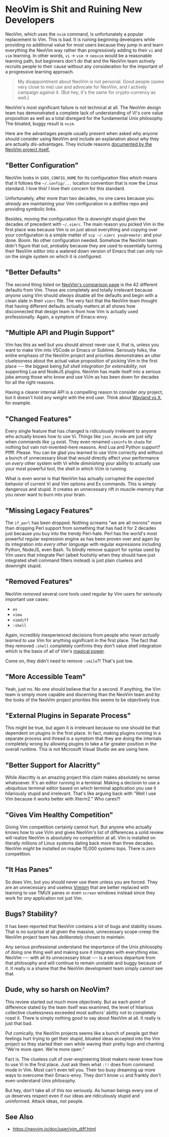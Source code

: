 # NeoVim is Shit and Ruining New Developers

NeoVim, which uses the `nvim` command, is unfortunately a popular
replacement to Vim. This is bad. It is ruining beginning developers
while providing no additional value for most users because they jump in
and learn everything the NeoVim way rather than progressively adding to
their `vi` and `vim` learning. In other words, `vi` -> `vim` -> `neovim`
would be a reasonable learning path, but beginners don't do that and the
NeoVim team actively recruits people to their cause without any
consideration for the important of a progressive learning approach.

> My disappointment about NeoVim is not personal. Good people (some very
> close to me) use and advocate for NeoVim, and I actively campaign
> against it. (But hey, it's the same for crypto-currency as well.)

NeoVim's most significant failure is not technical at all. The NeoVim
design team has demonstrated a complete lack of understanding of Vi's
core value proposition as well as a total disregard for the fundamental
Unix philosophy. The bloated, buggy result is `nvim`. 

Here are the advantages people usually present when asked why anyone
should consider using NeoVim and include an explanation about why they
are actually *dis*-advantages. They include reasons [documented by the
NeoVim project itself.](https://neovim.io/doc/user/vim_diff.html)

## "Better Configuration"

NeoVim looks in `$XDG_CONFIG_HOME` for its configuration files which
means that it follows the `~/.config/...` location convention that is
now the Linux standard. I love this! I love their concern for this
standard.

Unfortunately, after more than two decades, no one cares because you
*already* are maintaining your Vim configuration in a dotfiles repo and
providing symbolic links.

Besides, moving the configuration file is downright stupid given the
decades of precedent with `~/.vimrc`. The main reason you picked Vim in
the first place was because Vim is on just about everything and copying
over your configuration is a simple matter of `scp ~/.vimrc you@remote:`
and your done. Boom. No other configuration needed. Somehow the NeoVim
team didn't figure that out, probably because they are used to
essentially turning their NeoVim editor into a watered down version of
Emacs that can only run on the single system on which it is configured.

## "Better Defaults"

The second thing listed on [NeoVim's comparison
page](https://neovim.io/doc/user/vim_diff.html) is the 42 different
defaults from Vim. These are completely and totally irrelevant because
*anyone* using Vim should *always* disable all the defaults and begin
with a clean slate in their `vimrc` file. The very fact that the NeoVim
team thought that having different defaults actually matters at all
shows how disconnected that design team is from how Vim is actually used
professionally. Again, a symptom of Emacs-envy.

## "Multiple API and Plugin Support"

Vim has this as well but you should almost never use it, that is, unless
you want to make Vim into VSCode or Emacs or Sublime. Seriously folks,
the entire emphasis of the NeoVim project and priorities demonstrates an
utter cluelessness about the actual value proposition of picking Vim in
the first place --- the biggest being *full shell integration for
extensibility*, not supporting Lua and NodeJS plugins. NeoVim has made
itself into a serious joke among those who know and use Vi/m as has been
down for decades for all the right reasons.

Having a clearer internal API is a compelling reason to consider *any*
project, but it doesn't hold any weight with the end user. Think about
[Wayland vs X](https://duck.com/lite?kae=t&q=Wayland%20vs%20X), for example.

## "Changed Features"

Every single feature that has changed is ridiculously irrelevant to
anyone who actually knows how to use Vi. Things like `json_decode` are
just silly when commands like [`jq`](/tools/jq/) exist. They even
renamed `viminfo` to `shada` for nothing but vain not-invented-here
reasons. And Lua and Python support? Pffff. Please. You can be glad you
learned to use Vi/m correctly and without a bunch of unnecessary bloat
that would directly affect your performance on *every* other system with
Vi while *diminishing* your ability to actually use your most powerful
tool, the shell in which Vi/m is running.

What is even worse is that NeoVim has actually corrupted the *expected*
behavior of current Vi and Vim options and Ex commands. This is simply
dangerous and stupid. It creates an unnecessary rift in muscle-memory
that you *never* want to burn into your brain.

## "Missing Legacy Features"

The `if_perl` has been dropped. Nothing screams "we are all morons" more
than dropping Perl support from something that has had it for 2 decades
just because you buy into the trendy Perl-hate. Perl has the world's
most powerful regular expression engine as has been proven over and
again by its integration *into every other language* with regular
expressions including Python, NodeJS, even Bash. To blindly remove
support for syntax used by Vim users that integrate Perl (albeit
foolishly when they should have just integrated shell command filters
instead) is just plain clueless and downright stupid.

## "Removed Features"

NeoVim *removed* several core tools used regular by Vim users for
seriously important use cases:

* `ex`
* `view`
* `vimdiff`
* `:shell`

Again, incredibly inexperienced decisions from people who *never
actually learned to use Vim* for anything significant in the first
place. The fact that they removed `:shell` completely confirms they
don't value shell integration which is the basis of all of Vim's
[magical power](/tools/editors/vi/how/magic/).

Come on, they didn't need to remove `:smile`?! That's just low.

## "More Accessible Team"

Yeah, just no. No one should believe that for a second. If anything, the
Vim team is simply more capable and discerning than the NeoVim team and
by the looks of the NeoVim project priorities this seems to be
objectively true.

## "External Plugins in Separate Process"

This might be true, but again it is irrelevant because no one should be
that dependent on plugins in the first place. In fact, making plugins
running in a separate process and thread is a symptom that they are
doing the internals completely wrong by allowing plugins to take a far
greater position in the overall runtime. This is not Microsoft Visual
Studio we are using here.

## "Better Support for Alacritty"

While Alacritty is an amazing project this claim makes absolutely no
sense whatsoever. It's an editor running in a terminal. Making a
decision to use a ubiquitous terminal editor based on which terminal
application you use it hilariously stupid and irrelevant. That's like
arguing back with "Well I use Vim because it works better with Xterm2."
Who cares?!

## "Gives Vim Healthy Competition"

Giving Vim competition certainly cannot hurt. But anyone who actually
knows how to use Vi/m and gives NeoVim's list of differences a solid
review will realize NeoVim is absolutely no competition at all. Vim is
installed on literally millions of Linux systems dating back more than
three decades. NeoVim *might* be installed on maybe 10,000 systems tops.
There is *zero* competition.

## "It Has Panes"

So does Vim, but you should never use them unless you are forced. They
are an unnecessary and useless [Vimism](/tools/editors/vim/vimisms/)
that are better replaced with learning to use TMUX panes or even
`screen` windows instead since they work for *any* application not just
Vim.

## Bugs? Stability?

It has been reported that NeoVim contains a lot of bugs and stability
issues. That is no surprise at all given the massive, unnecessary
scope-creep the NeoVim project team has *deliberately* chosen to
maintain. 

Any serious professional understand the importance of the Unix
philosophy of doing one thing well and making sure it integrates with
everything else. NeoVim --- with all its unnecessary bloat --- is a
serious departure from that philosophy and will continue to remain
unstable and buggy because of it. It really is a shame that the NeoVim
development team simply cannot see that.

## Dude, why so harsh on NeoVim?

This review started out much more objectively. But as each point of
difference stated by the team itself was examined, the level of
hilarious collective cluelessness exceeded most authors' ability not to
completely roast it. There is simply nothing good to say about NeoVim at
all. It really is just that bad. 

Put comically, the NeoVim projects seems like a bunch of people got
their feelings hurt trying to get their stupid, bloated ideas accepted
into the Vim project so they started their own while waving their pretty
logo and chanting "We're more open. We're more open." 

Fact is. The clueless cult of over-engineering bloat makers never knew
how to use Vi in the first place. Just ask them what `:!!` does from
command mode in Vim. Most can't even tell you. Their too busy dreaming
up more ways to overcome their Emacs-envy. They don't know `vi` and
frankly don't even understand Unix philosophy.

But hey, don't take all of this *too* seriously. As human beings every
one of us deserves respect even if our ideas are ridiculously stupid and
uninformed. Attack ideas, not people.

## See Also

* <https://neovim.io/doc/user/vim_diff.html>
